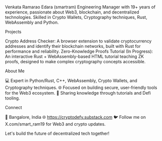 Venkata Ramarao Edara (smartram)
Engineering Manager with 19+ years of experience, passionate about Web3, blockchain, and decentralized technologies. Skilled in Crypto Wallets, Cryptography techniques, Rust, WebAssembly and Python.

Projects

Crypto Address Checker: A browser extension to validate cryptocurrency addresses and identify their blockchain networks, built with Rust for performance and reliability.
Zero-Knowledge Proofs Tutorial (In Progress): An interactive Rust + WebAssembly-based HTML tutorial teaching ZK proofs, designed to make complex cryptography concepts accessible.

About Me

💻 Expert in Python/Rust, C++, WebAssembly, Crypto Wallets, and Cryptography techniques.
🌐 Focused on building secure, user-friendly tools for the Web3 ecosystem.
📝 Sharing knowledge through tutorials and Defi tooling.

Connect

📍 Bangalore, India
🌐 https://cryptodefy.substack.com
🐦 Follow me on X.com/smart_ram19 for Web3 and crypto updates.

Let's build the future of decentralized tech together!
